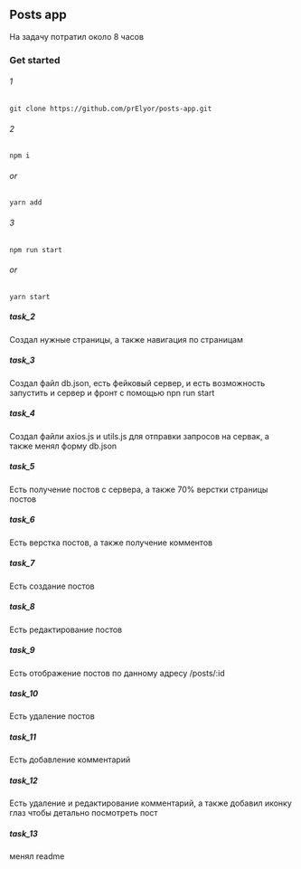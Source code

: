 ## Posts app
На задачу потратил около 8 часов
### Get started
###### 1
    git clone https://github.com/prElyor/posts-app.git

###### 2
    npm i
###### or
    yarn add

###### 3
    npm run start
###### or
    yarn start


##### task_2
Создал нужные страницы, а также навигация по страницам

##### task_3
Создал файл db.json, есть фейковый сервер, и есть возможность запустить и сервер и фронт с помощью npn run start

##### task_4
Создал файли axios.js и utils.js для отправки запросов на сервак, а также менял форму db.json

##### task_5
Есть получение постов с сервера, а также 70% верстки страницы постов

##### task_6
Есть верстка постов, а также получение комментов

##### task_7
Есть создание постов

##### task_8
Есть редактирование постов

##### task_9
Есть отображение постов по данному адресу /posts/:id

##### task_10
Есть удаление постов

##### task_11
Есть добавление комментарий

##### task_12
Есть удаление и редактирование комментарий, а также добавил иконку глаз чтобы детально посмотреть пост

##### task_13
менял readme